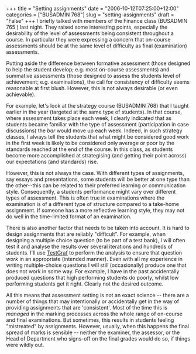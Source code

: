 +++
title = "Setting assignments"
date = "2006-10-12T07:25:00+12:00"
categories = ["BUSADMIN 768"]
slug = "setting-assignments"
draft = "False"
+++
I briefly talked with members of the Finance class (BUSADMIN 765 ) last night. They raised some
interesting points, especially the desirability of the level of
assessments being consistent throughout a course. In particular
they were expressing a concern that on-course assessments should be
at the same level of difficulty as final (examination)
assessments.

Putting aside the difference between formative assessment (those
designed to help the student develop; e.g. most on-course
assessments)
and summative assessments (those designed to assess the students
level of achievement; e.g. examinations), the call for
consistency
of difficulty seems reasonable at first blush. However, this is
not
always desirable (or even achievable).

For example, let's look at the strategy course (BUSADMIN 768) that I taught earlier in the year
(targeted at the same type of students). In that course, where
assessment takes place each week, I clearly indicated that as
students became familiar with the type of assessment
(participation in case discussions) the _bar_ would move up each
week. Indeed, in such strategy classes, I always tell the students that
what might be considered good work in the first week is likely to be
considered only average or poor by the standards reached at the end
of the course. In this class, as students become more accomplished at
strategising (and getting their point across) our expectations (and
standards) rise.

However, this is not always the case. With different types of
assignments, say essays and presentations, some students will be
better at one type than the other--this can be related to their
preferred learning or communication style. Consequently, a
students performance might vary over different types of
assessment. This is often true in examinations where the
examination is of a different type of structure compared to a
take-home assignment. If someone has a more reflective learning
style, they may not do well in the time-limited format of an
examination.

There is also another factor that needs to be taken into account. It is
hard to design assignments that are reliably "difficult". For
example, when designing a multiple choice question (to be part of a
test bank), I will often test it and analyse the results over several
iterations and hundreds of students. I'll use
[TestGraf](http://www.psych.mcgill.ca/faculty/ramsay/TestGraf.html) to
perform the analysis to ensure that question _work_ in an
appropriate (intended manner). Even with all my experience in
writing multiple-choice questions I will still (occasionally)
produce one that does not work in some way. For example, I have in the
past accidentally produced questions that high performing
students do poorly, whilst low performing students get it right.
Clearly not the desired outcome.

All this means that assessment setting is not an exact science --
there are a number of things that may intentionally or accidentally
get in the way of providing assignments that are 'consistent'. Most
of the time this is _managed_ in the marking processes across the
whole range of on-course and final examinations. But sometimes, this
results in students feeling "mistreated" by assignments. However,
usually, when this happens the final spread of marks is sensible --
neither the examiner, the assessor, or the Head of Department who
signs-off on the final grades would do so, if things were wildly out.

